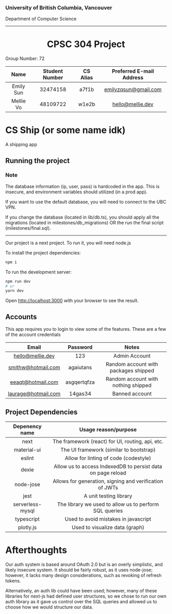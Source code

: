 ### University of British Columbia, Vancouver
Department of Computer Science

***


<h1 align="center">CPSC 304 Project</h1>

Group Number: 72

| Name         | Student Number | CS Alias | Preferred E-mail Address |
|:------------:|:--------------:|:--------:|:------------------------:|
| Emily Sun    | 32474158       | a7f1b    | emilyzqsun@gmail.com     |
| Mellie Vo    | 48109722       | w1e2b    | hello@mellie.dev         |

# CS Ship (or some name idk)
A shipping app

## Running the project
### Note 
The database information (ip, user, pass) is hardcoded in the app. 
This is insecure, and environment variables should utilized (in a prod app).

If you want to use the default database, you will need to connect to the UBC VPN.

If you change the database (located in lib/db.ts), you should apply all the migrations 
(located in milestones/db_migrations) OR the run the final script (milestones/final.sql).

***

Our project is a next project. To run it, you will need node.js

To install the project dependencies:

```bash
npm i
```

To run the development server:

```bash
npm run dev
# or
yarn dev
```

Open [http://localhost:3000](http://localhost:3000) with your browser to see the result.

## Accounts
This app requires you to login to view some of the features. These are a few of the account credentials

| Email                   | Password                   | Notes                                |
|:-----------------------:|:--------------------------:|:------------------------------------:|
| hello@mellie.dev        | 123                        | Admin Account                        |
| smithw@hotmail.com      | agaiutans                  | Random account with packages shipped |
| eeaqt@hotmail.com       | asgqertqfza                | Random account with nothing shipped  |
| laurage@hotmail.com     | 14gas34                    | Banned account                       |

## Project Dependencies

| Depenency name   | Usage reason/purpose                                                |
|:----------------:|:-------------------------------------------------------------------:|
| next             | The framework (react) for UI, routing, api, etc.                    |
| material-ui      | The UI framework (similar to bootstrap)                             |
| eslint           | Allow for linting of code (codestyle)                               |
| dexie            | Allow us to access IndexedDB to persist data on page reload         |
| node-jose        | Allows for generation, signing and verification of JWTs             |
| jest             | A unit testing library                                              |
| serverless-mysql | The library we used to allow us to perform SQL queries              |
| typescript       | Used to avoid mistakes in javascript                                |
| plotly.js        | Used to visualize data (graph)                                      |

# Afterthoughts
Our auth system is based around OAuth 2.0 but is an overly simplistic, and likely insecure system. 
It should be fairly robust, as it uses node-jose; however, it lacks many design considerations, such 
as revoking of refresh tokens.

Alternatively, an auth lib could have been used; however, many of these libraries for next-js had defined 
user structures, so we chose to run our own auth library as it gave us control over the SQL queries and 
allowed us to choose how we would structure our data.

